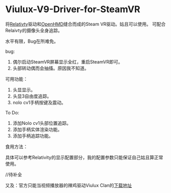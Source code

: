 # Viulux-V9-Driver-for-SteamVR
将[Relativty](https://github.com/relativty/Relativty)驱动和[OpenHMD](https://github.com/OpenHMD/OpenHMD)缝合而成的Steam VR驱动。姑且可以使用。
可配合Relaivty的摄像头全身追踪。

水平有限，Bug在所难免。

bug:

1. 偶尔启动SteamVR屏幕显示全红，重启SteamVR即可。
2. 头部转动偶而会抽搐。原因我不知道。

可用功能：

1. 头显显示。
2. 头显3自由度追踪。
3. nolo cv1手柄按键及震动。

To Do:
1. 添加Nolo cv1头部位置追踪。
2. 添加手柄实体渲染功能。
3. 添加手柄追踪功能。

食用方法：

具体可以参考Relativity的显示配置部分，我的配置参数只能保证自己姑且算正常使用。

//待补全

又及：官方只能当视频播放器的辣鸡驱动Viulux Clan的[下载地址](https://wwi.lanzouw.com/ieijMy1d1hg)
